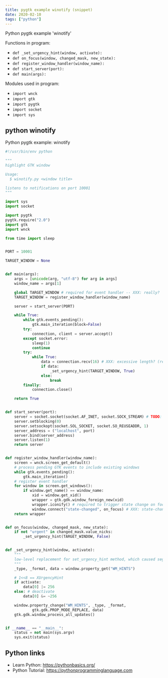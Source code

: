 ```yaml
---
title: pygtk example winotify (snippet)
date: 2020-02-10
tags: ["python"]
---
```

Python pygtk example 'winotify'

Functions in program: 
* `def _set_urgency_hint(window, activate):`
* `def on_focus(window, changed_mask, new_state):`
* `def register_window_handler(window_name):`
* `def start_server(port):`
* `def main(args):`

Modules used in program: 
* `import wnck`
* `import gtk`
* `import pygtk`
* `import socket`
* `import sys`

## python winotify

Python pygtk example: winotify

```python
#!/usr/bin/env python

"""
highlight GTK window

Usage:
  $ winotify.py <window title>

listens to notifications on port 10001
"""

import sys
import socket

import pygtk
pygtk.require("2.0")
import gtk
import wnck

from time import sleep


PORT = 10001

TARGET_WINDOW = None


def main(args):
	args = [unicode(arg, "utf-8") for arg in args]
	window_name = args[1]

	global TARGET_WINDOW # required for event handler -- XXX: really?
	TARGET_WINDOW = register_window_handler(window_name)

	server = start_server(PORT)

	while True:
		while gtk.events_pending():
			gtk.main_iteration(block=False)
		try:
			connection, client = server.accept()
		except socket.error:
			sleep(1)
			continue
		try:
			while True:
				data = connection.recv(16) # XXX: excessive length? (required is only a ping or binary flag)
				if data:
					_set_urgency_hint(TARGET_WINDOW, True)
				else:
					break
		finally:
			connection.close()

	return True


def start_server(port):
	server = socket.socket(socket.AF_INET, socket.SOCK_STREAM) # TODO: should use AF_UNIX
	server.setblocking(0)
	server.setsockopt(socket.SOL_SOCKET, socket.SO_REUSEADDR, 1)
	server_address = ("localhost", port)
	server.bind(server_address)
	server.listen(1)
	return server


def register_window_handler(window_name):
	screen = wnck.screen_get_default()
	# process pending GTK events to include existing windows
	while gtk.events_pending():
		gtk.main_iteration()
	# register event handler
	for window in screen.get_windows():
		if window.get_name() == window_name:
			xid = window.get_xid()
			wrapper = gtk.gdk.window_foreign_new(xid)
			wrapper.iconify() # required to trigger state change on focus -- XXX: really?
			window.connect("state-changed", on_focus) # XXX: state-change less than ideal
	return wrapper


def on_focus(window, changed_mask, new_state):
	if not "urgent" in changed_mask.value_nicks:
		_set_urgency_hint(TARGET_WINDOW, False)


def _set_urgency_hint(window, activate):
	"""
	low-level replacement for set_urgency_hint method, which caused segfault
	"""
	_type, _format, data = window.property_get("WM_HINTS")

	# 1<<8 == XUrgencyHint
	if activate:
		data[0] |= 256
	else: # deactivate
		data[0] &= ~256

	window.property_change("WM_HINTS", _type, _format,
			gtk.gdk.PROP_MODE_REPLACE, data)
	gtk.gdk.window_process_all_updates()


if __name__ == "__main__":
	status = not main(sys.argv)
	sys.exit(status)


```

## Python links

- Learn Python: https://pythonbasics.org/
- Python Tutorial: https://pythonprogramminglanguage.com

